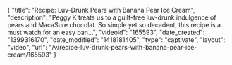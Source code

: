 {
    "title": "Recipe: Luv-Drunk Pears with Banana Pear Ice Cream",
    "description": "Peggy K treats us to a guilt-free luv-drunk indulgence of pears and MacaSure chocolat. So simple yet so decadent, this recipe is a must watch for an easy ban...",
    "videoid": "165593",
    "date_created": "1399316170",
    "date_modified": "1418181405",
    "type": "captivate",
    "layout": "video",
    "url": "\/v\/recipe-luv-drunk-pears-with-banana-pear-ice-cream\/165593"
}
